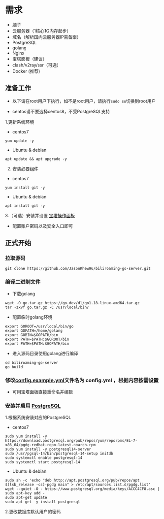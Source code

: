 # 需求
- 脑子
- 云服务器（1核心1G内存起步）
- 域名（解析国内云服务器IP需备案）
- PostgreSQL
- golang
- Nginx
- 宝塔面板（建议）
- clash/v2ray/ssr（可选）
- Docker (推荐)

## 准备工作
- 以下请在root用户下执行，如不是root用户，请执行`sudo su`切换到root用户

- centos请不要选择centos8，不受PostgreSQL支持

1.更新系统环境
- centos7
```
yum update -y
```
- Ubuntu & debian
```
apt update && apt upgrade -y
```
2. 安装必要组件
- centos7
```
yum install git -y
```
- Ubuntu & debian
```
apt install git -y
```
3.（可选）安装并设置 [宝塔操作面板](https://www.bt.cn/bbs/thread-79460-1-1.html)
- 配置账户密码以及安全入口即可
## 正式开始
### 拉取源码
```
git clone https://github.com/JasonKhew96/biliroaming-go-server.git
```
### 编译二进制文件

- 下载golang
```
wget -O go.tar.gz https://go.dev/dl/go1.18.linux-amd64.tar.gz
tar -zxvf go.tar.gz -C /usr/local/bin/
```
- 配置临时golang环境
```
export GOROOT=/usr/local/bin/go
export GOPATH=/home/golang
export GOBIN=$GOPATH/bin
export PATH=$PATH:$GOROOT/bin
export PATH=$PATH:$GOPATH/bin
```
- 进入源码目录使用golang进行编译
```
cd biliroaming-go-server
go build
```
### 修改[config.example.yml](config.example.yml)文件名为 config.yml ，根据内容按需设置
- 可用宝塔面板直接重命名并编辑

### 安装并启用 [PostgreSQL](https://www.postgresql.org/download/)

1.根据系统安装对应的PostgreSQL
- centos7
```
sudo yum install -y https://download.postgresql.org/pub/repos/yum/reporpms/EL-7-x86_64/pgdg-redhat-repo-latest.noarch.rpm
sudo yum install -y postgresql14-server
sudo /usr/pgsql-14/bin/postgresql-14-setup initdb
sudo systemctl enable postgresql-14
sudo systemctl start postgresql-14
```
- Ubuntu & debian
```
sudo sh -c 'echo "deb http://apt.postgresql.org/pub/repos/apt $(lsb_release -cs)-pgdg main" > /etc/apt/sources.list.d/pgdg.list'
wget --quiet -O - https://www.postgresql.org/media/keys/ACCC4CF8.asc | sudo apt-key add -
sudo apt-get update
sudo apt-get -y install postgresql
```
2.更改数据库默认用户的密码

